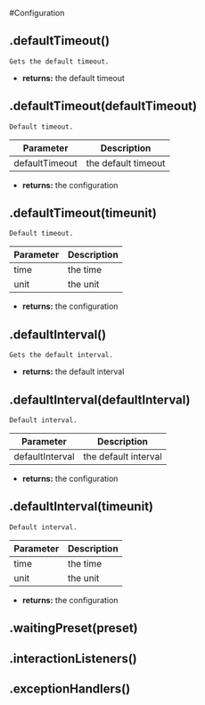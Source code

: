#Configuration
## .defaultTimeout()
`Gets the default timeout.`

* **returns:** the default timeout


## .defaultTimeout(defaultTimeout)
`Default timeout.`


Parameter | Description
	--------- | -----------
|defaultTimeout|the default timeout
* **returns:** the configuration


## .defaultTimeout(timeunit)
`Default timeout.`


Parameter | Description
	--------- | -----------
|time|the time
|unit|the unit
* **returns:** the configuration


## .defaultInterval()
`Gets the default interval.`

* **returns:** the default interval


## .defaultInterval(defaultInterval)
`Default interval.`


Parameter | Description
	--------- | -----------
|defaultInterval|the default interval
* **returns:** the configuration


## .defaultInterval(timeunit)
`Default interval.`


Parameter | Description
	--------- | -----------
|time|the time
|unit|the unit
* **returns:** the configuration


## .waitingPreset(preset)


## .interactionListeners()


## .exceptionHandlers()

